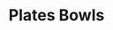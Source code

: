 ---
label: 
title: "Plates Bowls"
order: 1060
layout: table-of-contents
presentation: grid
previousPage: /catalogue/a_vessels/ii_islamic/blown/1_mold_blown/2_dip_mold_blown_flasks/cat-395/
---